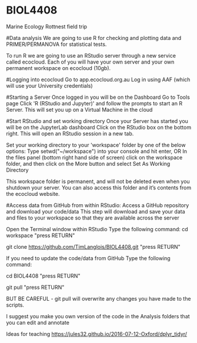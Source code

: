 # BIOL4408
Marine Ecology Rottnest field trip


#Data analysis
We are going to use R for checking and plotting data and PRIMER/PERMANOVA for statistical tests.


To run R we are going to use an RStudio server through a new service called ecocloud.
Each of you will have your own server and your own permanent workspace on ecocloud (10gb).



#Logging into ecocloud
Go to app.ecocloud.org.au
Log in using AAF (which will use your University credentials)

#Starting a Server
Once logged in you will be on the Dashboard
Go to Tools page
Click 'R (RStudio and Jupyter)' and follow the prompts to start an R Server. This will set you up on a Virtual Machine in the cloud


#Start RStudio and set working directory
Once your Server has started you will be on the JupyterLab dashboard
Click on the RStudio box on the bottom right. This will open an RStudio session in a new tab.

Set your working directory to your 'workspace' folder by one of the below options:
Type setwd("~/workspace") into your console and hit enter, 
OR
In the files panel (bottom right hand side of screen) click on the workspace folder, and then click on the More button and select Set As Working Directory

This workspace folder is permanent, and will not be deleted even when you shutdown your server. You can also access this folder and it’s contents from the ecocloud website.


#Access data from GitHub from within RStudio:
Access a GitHub repository and download your code/data
This step will download and save your data and files to your workspace so that they are available across the server

Open the Terminal window within RStudio
Type the following command:
cd workspace  "press RETURN"

git clone https://github.com/TimLanglois/BIOL4408.git "press RETURN"



If you need to update the code/data from GitHub
Type the following command:

cd BIOL4408 "press RETURN"

git pull "press RETURN"



BUT BE CAREFUL - git pull will overwrite any changes you have made to the scripts.

I suggest you make you own version of the code in the Analysis folders that you can edit and annotate


Ideas for teaching
https://jules32.github.io/2016-07-12-Oxford/dplyr_tidyr/

